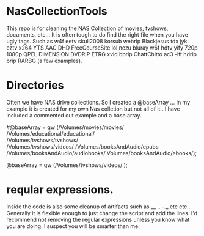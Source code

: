 # NasCollectionTools

This repo is for cleaning the NAS Collection of movies, tvshows, documents, etc...  It is often tough to do find the right file when you have ugly tags. Such as w4f eetv skull2008 korsub webrip Blackjesus tdx jyk eztv x264 YTS AAC DHD FreeCourseSite lol nezu bluray w6f hdtv yify 720p 1080p QPEL DIMENSION DVDRIP ETRG xvid bbrip ChattChitto ac3 -ift hdrip brip RARBG (a few examples).

# Directories 
Often we have NAS drive collections. So I created a @baseArray ... In my example it is created for my own Nas colletion but not all of it.. I have included a commented out example and a base array.

#@baseArray = qw (/Volumes/movies/movies/ 
                  /Volumes/educational/educational/  
                  /Volumes/tvshows/tvshows/  
                  /Volumes/tvshows/videos/ 
                  /Volumes/booksAndAudio/epubs 
                  /Volumes/booksAndAudio/audiobooks/ 
                  Volumes/booksAndAudio/ebooks/);

@baseArray = qw (/Volumes/tvshows/videos/ );

# reqular expressions.

Inside the code is also some cleanup of artifacts such as __ .. -._ etc etc...  Generally it is flexible enough to just change the script and add the lines.  I'd recommend not removing the regular expressions unless you know what you are doing. I suspect you will be smarter than me.
